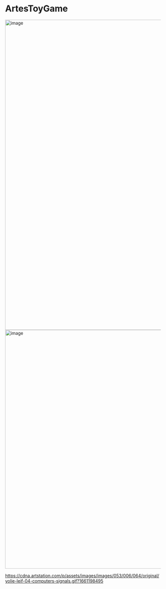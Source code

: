 # ArtesToyGame

<img width="1000" height="1000" alt="image" src="https://github.com/user-attachments/assets/944dc01d-13b9-4738-b1d7-19e7bb4fd0c8" />

<img width="980" height="770" alt="image" src="https://github.com/user-attachments/assets/da97594b-3507-4e72-80d0-d7f1d3f85b68" />

https://cdna.artstation.com/p/assets/images/images/053/006/064/original/yolie-leif-04-computers-signals.gif?1661198495
